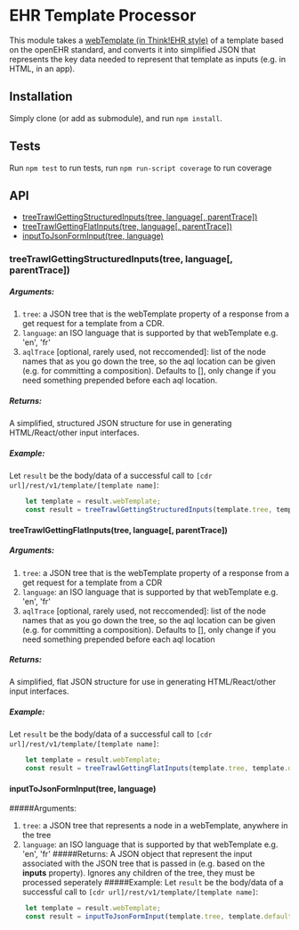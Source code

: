 # EHR Template Processor

This module takes a [webTemplate (in Think!EHR style)](https://gitlab.better.care/better-docs/tools-docs/blob/master/form-specification/form-specification.adoc) of a template based on the openEHR standard, and converts it into simplified JSON that represents the key data needed to represent that template as inputs (e.g. in HTML, in an app).

## Installation
Simply clone (or add as submodule), and run `npm install`.

## Tests
Run `npm test` to run tests, run `npm run-script coverage` to run coverage

## API
- [treeTrawlGettingStructuredInputs(tree, language[, parentTrace])](#treeTrawlGettingStructuredInputs)
- [treeTrawlGettingFlatInputs(tree, language[, parentTrace])](#treeTrawlGettingFlatInputs)
- [inputToJsonFormInput(tree, language)](#inputToJsonFormInput)

### <a id="treeTrawlGettingStructuredInputs">treeTrawlGettingStructuredInputs(tree, language[, parentTrace])</a>
##### Arguments:
1. `tree`: a JSON tree that is the webTemplate property of a response from a get request for a template from a CDR.
2. `language`:  an ISO language that is supported by that webTemplate e.g. 'en', 'fr'
3. `aqlTrace` \[optional, rarely used, not reccomended\]: list of the node names that as you go down the tree, so the aql location can be given (e.g. for committing a composition). Defaults to [], only change if you need something prepended before each aql location.
##### Returns:
A simplified, structured JSON structure for use in generating HTML/React/other input interfaces.
##### Example:
Let `result` be the body/data of a successful call to `[cdr url]/rest/v1/template/[template name]`:
```js
    let template = result.webTemplate;
    const result = treeTrawlGettingStructuredInputs(template.tree, template.defaultLanguage);
```

#### <a id="treeTrawlGettingFlatInputs">treeTrawlGettingFlatInputs(tree, language[, parentTrace])</a>
##### Arguments:
1. `tree`: a JSON tree that is the webTemplate property of a response from a get request for a template from a CDR
2. `language`:  an ISO language that is supported by that webTemplate e.g. 'en', 'fr'
3. `aqlTrace` \[optional, rarely used, not reccomended\]: list of the node names that as you go down the tree, so the aql location can be given (e.g. for committing a composition). Defaults to [], only change if you need something prepended before each aql location
##### Returns:
A simplified, flat JSON structure for use in generating HTML/React/other input interfaces.
##### Example:
Let `result` be the body/data of a successful call to `[cdr url]/rest/v1/template/[template name]`:
```js
    let template = result.webTemplate;
    const result = treeTrawlGettingFlatInputs(template.tree, template.defaultLanguage);
```

#### <a id="inputToJsonFormInput">inputToJsonFormInput(tree, language)</a>
#####Arguments:
1. `tree`: a JSON tree that represents a node in a webTemplate, anywhere in the tree
2. `language`:  an ISO language that is supported by that webTemplate e.g. 'en', 'fr'
#####Returns:
A JSON object that represent the input associated with the JSON tree that is passed in (e.g. based on the **inputs** property). Ignores any children of the tree, they must be processed seperately
#####Example:
Let `result` be the body/data of a successful call to `[cdr url]/rest/v1/template/[template name]`:
```js
    let template = result.webTemplate;
    const result = inputToJsonFormInput(template.tree, template.defaultLanguage); // returns the inputs associated with the top of the tree
```
